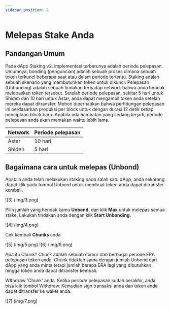 ```yaml
---
sidebar_position: 2
---
```


# Melepas Stake Anda

## Pandangan Umum

Pada dApp Staking v2, implementasi terbarunya adalah periode pelepasan. Umumnya, bonding (penguncian) adalah sebuah proses dimana sebuah token terkunci beberapa saat atau dalam periode tertentu. Staking adalah sebuah skenario yang membutuhkan token untuk dikunci. Pelepasan (Unbonding) adalah sebuah tindakan terhadap network bahwa anda hendak melepaskan token tersebut. Setelah periode pelepasan, sekitar 5 hari untuk Shiden dan 10 hari untuk Astar, anda dapat mengambil token anda setelah mereka dapat ditransfer. Mohon diperhatikan bahwa perhitungan pelepasan ini berdasarkan produksi per block untuk dengan durasi 12 detik setiap penciptaan block baru. Apabila ada hambatan yang sedang terjadi, periode pelepasan anda akan memakan waktu lebih lama.

| Network | Periode pelepasan |
| ------- | ----------------- |
| Astar   | 10 hari           |
| Shiden  | 5 hari            |

## Bagaimana cara untuk melepas (Unbond)

Apabila anda telah melakukan staking pada salah satu dApp, anda sekarang dapat klik pada tombol Unbond untuk membuat token anda dapat ditransfer kembali.

![3] (img/3.png)

Pilih jumlah yang hendak kamu **Unbond**, dan klik **Max** untuk melepas semua stake. Lakukan tindakan anda dengan klik **Start Unbonding**.

![4] (img/4.png)

Cek kembali **Chunks** anda

![5] (img/5.png) ![6] (img/6.png)

Apa itu Chunk? Chunk adalah sebuah nomor dari berbagai periode ERA pelepasan token anda. Chunk tidaklah sama dengan jumlah Unbond dari dApp yang anda minta tetapi jumlah berapa ERA lagi yang dibutuhkan hingga token anda dapat ditransfer kembali.

WIthdraw 'Chunk' anda. Ketika periode pelepasan sudah berakhir, anda bisa klik tombol Withdraw. Kemudian sign transaksi anda dan token anda dapat ditransfer ke wallet anda.

![7] (img/7.png)
